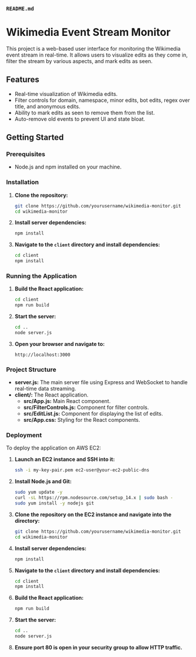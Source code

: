 ### `README.md`

# Wikimedia Event Stream Monitor

This project is a web-based user interface for monitoring the Wikimedia event stream in real-time. It allows users to visualize edits as they come in, filter the stream by various aspects, and mark edits as seen.

## Features

- Real-time visualization of Wikimedia edits.
- Filter controls for domain, namespace, minor edits, bot edits, regex over title, and anonymous edits.
- Ability to mark edits as seen to remove them from the list.
- Auto-remove old events to prevent UI and state bloat.

## Getting Started

### Prerequisites

- Node.js and npm installed on your machine.

### Installation

1. **Clone the repository:**
   ```bash
   git clone https://github.com/yourusername/wikimedia-monitor.git
   cd wikimedia-monitor
   ```

2. **Install server dependencies:**
   ```bash
   npm install
   ```

3. **Navigate to the `client` directory and install dependencies:**
   ```bash
   cd client
   npm install
   ```

### Running the Application

1. **Build the React application:**
   ```bash
   cd client
   npm run build
   ```

2. **Start the server:**
   ```bash
   cd ..
   node server.js
   ```

3. **Open your browser and navigate to:**
   ```
   http://localhost:3000
   ```

### Project Structure

- **server.js:** The main server file using Express and WebSocket to handle real-time data streaming.
- **client/:** The React application.
  - **src/App.js:** Main React component.
  - **src/FilterControls.js:** Component for filter controls.
  - **src/EditList.js:** Component for displaying the list of edits.
  - **src/App.css:** Styling for the React components.

### Deployment

To deploy the application on AWS EC2:

1. **Launch an EC2 instance and SSH into it:**
   ```bash
   ssh -i my-key-pair.pem ec2-user@your-ec2-public-dns
   ```

2. **Install Node.js and Git:**
   ```bash
   sudo yum update -y
   curl -sL https://rpm.nodesource.com/setup_14.x | sudo bash -
   sudo yum install -y nodejs git
   ```

3. **Clone the repository on the EC2 instance and navigate into the directory:**
   ```bash
   git clone https://github.com/yourusername/wikimedia-monitor.git
   cd wikimedia-monitor
   ```

4. **Install server dependencies:**
   ```bash
   npm install
   ```

5. **Navigate to the `client` directory and install dependencies:**
   ```bash
   cd client
   npm install
   ```

6. **Build the React application:**
   ```bash
   npm run build
   ```

7. **Start the server:**
   ```bash
   cd ..
   node server.js
   ```

8. **Ensure port 80 is open in your security group to allow HTTP traffic.**
